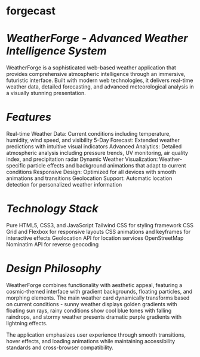 # forgecast
# *WeatherForge - Advanced Weather Intelligence System*
WeatherForge is a sophisticated web-based weather application that provides comprehensive atmospheric intelligence through an immersive, futuristic interface. Built with modern web technologies, it delivers real-time weather data, detailed forecasting, and advanced meteorological analysis in a visually stunning presentation.

# *Features*
Real-time Weather Data: Current conditions including temperature, humidity, wind speed, and visibility
5-Day Forecast: Extended weather predictions with intuitive visual indicators
Advanced Analytics: Detailed atmospheric analysis including pressure trends, UV monitoring, air quality index, and precipitation radar
Dynamic Weather Visualization: Weather-specific particle effects and background animations that adapt to current conditions
Responsive Design: Optimized for all devices with smooth animations and transitions
Geolocation Support: Automatic location detection for personalized weather information

# *Technology Stack*
Pure HTML5, CSS3, and JavaScript
Tailwind CSS for styling framework
CSS Grid and Flexbox for responsive layouts
CSS animations and keyframes for interactive effects
Geolocation API for location services
OpenStreetMap Nominatim API for reverse geocoding

# *Design Philosophy*
WeatherForge combines functionality with aesthetic appeal, featuring a cosmic-themed interface with gradient backgrounds, floating particles, and morphing elements. The main weather card dynamically transforms based on current conditions - sunny weather displays golden gradients with floating sun rays, rainy conditions show cool blue tones with falling raindrops, and stormy weather presents dramatic purple gradients with lightning effects.

The application emphasizes user experience through smooth transitions, hover effects, and loading animations while maintaining accessibility standards and cross-browser compatibility.
